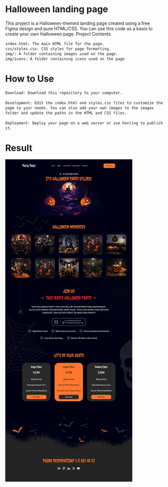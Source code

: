 # Halloween landing page

This project is a Halloween-themed landing page created using a free Figma design and pure HTML/CSS. You can use this code as a basis to create your own Halloween page.
Project Contents

    index.html: The main HTML file for the page.
    css/styles.css: CSS styles for page formatting.
    img/: A folder containing images used on the page.
    img/icons: A folder containing icons used on the page

# How to Use

    Download: Download this repository to your computer.

    Development: Edit the index.html and styles.css files to customize the page to your needs. You can also add your own images to the images folder and update the paths in the HTML and CSS files.

    Deployment: Deploy your page on a web server or use hosting to publish it.

# Result 

![Result](https://raw.githubusercontent.com/Vadym6917012/halloween-landing-page/main/result.png)
